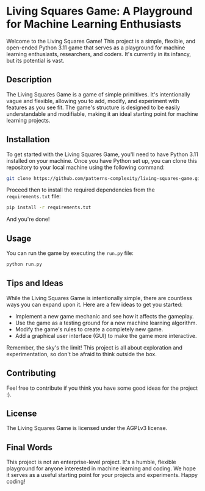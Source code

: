 # Living Squares Game: A Playground for Machine Learning Enthusiasts

Welcome to the Living Squares Game! This project is a simple, flexible, and open-ended Python 3.11 game that serves as a playground for machine learning enthusiasts, researchers, and coders. It's currently in its infancy, but its potential is vast. 

## Description

The Living Squares Game is a game of simple primitives. It's intentionally vague and flexible, allowing you to add, modify, and experiment with features as you see fit. The game's structure is designed to be easily understandable and modifiable, making it an ideal starting point for machine learning projects.

## Installation

To get started with the Living Squares Game, you'll need to have Python 3.11 installed on your machine. Once you have Python set up, you can clone this repository to your local machine using the following command:

```bash
git clone https://github.com/patterns-complexity/living-squares-game.git
```

Proceed then to install the required dependencies from the `requirements.txt` file:

```bash
pip install -r requirements.txt
```

And you're done!

## Usage

You can run the game by executing the `run.py` file:

```bash
python run.py
```

## Tips and Ideas

While the Living Squares Game is intentionally simple, there are countless ways you can expand upon it. Here are a few ideas to get you started:

- Implement a new game mechanic and see how it affects the gameplay.
- Use the game as a testing ground for a new machine learning algorithm.
- Modify the game's rules to create a completely new game.
- Add a graphical user interface (GUI) to make the game more interactive.

Remember, the sky's the limit! This project is all about exploration and experimentation, so don't be afraid to think outside the box.

## Contributing

Feel free to contribute if you think you have some good ideas for the project :).

## License

The Living Squares Game is licensed under the AGPLv3 license.

## Final Words

This project is not an enterprise-level project. It's a humble, flexible playground for anyone interested in machine learning and coding. We hope it serves as a useful starting point for your projects and experiments. Happy coding!
